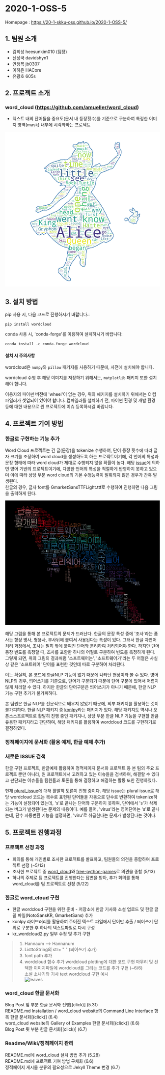 # 2020-1-OSS-5
Homepage : https://20-1-skku-oss.github.io/2020-1-OSS-5/
## 1. 팀원 소개
- 김희성 heesunkim010 (팀장)
- 신성국 davidshyn1
- 안정복 jb0307
- 이하은 HACore
- 유광호 605s

## 2. 프로젝트 소개
### word_cloud (https://github.com/amueller/word_cloud)

- 텍스트 내의 단어들을 중요도(문서 내 등장횟수)를 기준으로 구분하여 특정한 이미지 영역(mask) 내부에 시각화하는 프로젝트

![example][example]

## 3. 설치 방법

pip 사용 시, 다음 코드로 진행하시기 바랍니다.:

    pip install wordcloud

conda 사용 시, 'conda-forge'를 이용하여 설치하시기 바랍니다:

    conda install -c conda-forge wordcloud

#### 설치 시 주의사항

wordcloud은 `numpy`와 `pillow` 패키지를 사용하기 때문에, 사전에 설치해야 합니다.

wordcloud 수행 후 해당 이미지를 저장하기 위해서는, `matplotlib` 패키지 또한 설치해야 합니다.

이용자의 파이썬 버전에 'wheel'이 없는 경우, 위의 해키지를 설치하기 위해서는 C 컴파일러가 셋업되어 있어야 합니다.
컴파일러를 설치하기 전, 파이썬 환경 및 개발 환경 등에 대한 내용으로 원 프로젝트에 이슈 등록하시길 바랍니다. 

## 4. 프로젝트 기여 방법
### 한글로 구현하는 기능 추가

Word Cloud 프로젝트는 긴 글(문장)을 tokenize 수행하여, 단어 등장 횟수에 따라 글자 크기를 조정하여 word cloud를 생성하도록 하는 프로젝트이기에,
각 언어의 특성과 문장 형태에 따라 word cloud가 제대로 수행되지 않을 확률이 높다.
해당 [issue][issue1]에 의하면 영어 기반의 프로젝트이기에,
다양한 언어의 특성을 적절하게 반영하지 못하고 있으며 이에 따라 상당 부분 word cloud의 기본 수행능력이 발휘되지 않은 경우가 간혹 발생된다.<br>
한글의 경우, 글자 font를 GmarketSansTTFLight.ttf로 수행하여 진행하면 다음 그림을 출력하게 된다.

![example2][example2] 


해당 그림을 통해 본 프로젝트의 문제가 드러난다.
한글의 문장 특성 중에 '조사'라는 품사는 항상 명사, 형용사, 부사뒤에 붙여서 사용된다는 특성이 있다.
그래서 한글 자연어처리 과정에서, 조사는 필히 앞에 붙여진 단어와 분리하여 처리되어야 한다.
하지만 단어 등장 빈도를 측정할 때, 조사를 포함한 하나의 어절로 구분하여 빈도를 측정하게 된다.
그렇게 되면, 위의 그림의 결과처럼 '소프트웨어는', '소프트웨어가'라는 두 어절은 사실상 같은 '소프트웨어' 단어를 표현한 것인데
따로 구분하여 처리된다.

이는 확실히, 본 코드에 한글NLP 기능이 없기 때문에 나타난 현상이라 볼 수 있다.
영어 NLP의 경우, 띄어쓰기를 기준으로, 단어가 구분되기 때문에 단어 구분에 있어서 어렵지 않게 처리할 수 있다.
하지만 한글의 단어구분은 띄어쓰기가 아니기 때문에, 한글 NLP 기능 구현 추가가 불가피하다.

본 팀원은 한글 NLP를 전문적으로 배우지 않았기 때문에, 외부 패키지를 활용하는 것이 불가피하다.
한글 NLP 패키지 중 [konlpy][konlpy]라는 패키지가 있다.
해당 패키지도 역시나 오픈소스프로젝트로 활발히 진행 중인 패키지나, 상당 부분 한글 NLP 기능을 구현할 만큼 유용한 패키지라고 판단하여,
해당 패키지를 활용하여 wordcloud 코드를 구현하기로 결정하였다.

### 정적페이지에 문서화 (활용 예제, 한글 예제 추가)



### 새로운 ISSUE 검색

한글 구현 프로젝트, 한글예제 활용하여 정적페이지 문서화 프로젝트 등 본 팀의 주요 프로젝트 뿐만 아니라, 원 프로젝트에서 고려하고 있는 이슈들을 검색하여, 해결할 수 있다고 판단되는 이슈들을 팀원들과 토론을 통해 결정하고 해결하는 활동 또한 진행하였다.

현재 [plural_issue][issue2]에 대해 활발히 토론이 진행 중이다.
해당 issue는 plural issue로 해당 wordcloud 코드는 복수로 표현된 단어들을 자동으로 단수로 변환하여 tokenize하는 기능이 설정되어 있는데,
's'로 끝나는 단어와 구분하지 못하여, 단어에서 's'가 삭제되는 버그가 발생된다는 문제의 내용이다.
예를 들어, 'virus'라는 영어단어는 's'로 끝나는데, 단수 자동변환 기능을 설정하면, 'viru'로 취급한다는 문제가 발생된다는 것이다.

## 5. 프로젝트 진행과정
### 프로젝트 선정 과정
  * 회의를 통해 개인별로 조사한 프로젝트를 발표하고, 팀원들의 의견을 종합하여 프로젝트 선정 (~5/13)
  * 조사한 프로젝트 중 [word_cloud][word_cloud]와 [free-python-games][free-python-games]로 의견을 종합 (5/13)
  * 하나의 주제로 팀 프로젝트를 진행한다는 답변을 받아, 추가 회의를 통해 word_cloud를 팀 프로젝트로 선정 (5/22)
### 한글로 word_cloud 구현
  * 한글 wordcloud 구현을 위한 준비 - 저장소에 한글 기사와 소설 업로드 및 한글 글꼴 파일(NotoSansKR, GmarketSans) 추가<br>
  * konlpy 라이브러리를 활용하여 주어진 텍스트 파일에서 단어만 추출 / 띄어쓰기 단위로 구분한 후 하나의 텍스트파일로 다시 구성<br>
  * kr_wordcloud2.py 일부 수정 및 추가 구현<br>
> 1. Hannaum --> Hannanum<br>
> 2. ListtoString의 str= " " (띄어쓰기 추가)<br>
> 3. font path 추가<br>
> 4. wordcloud 함수 추가
wordcloud plotting에 대한 코드 구현 마무리 및 선택한 이미지파일에 wordcloud를 그리는 코드를 추가 구현 (~6/6)<br>
소설 소나기와 기사 text wordcloud 구현 예시<br>
![leaves][leaves]
### word_cloud 한글 문서화
Blog Post 앞 부분 한글 문서화 진행[(click)] (5.31)<br>
README.md Installation / word_cloud website의 Command Line Interface 항목 한글 문서화[(click)] (6.4)<br>
word_cloud website의 Gallery of Examples 한글 문서화[(click)] (6.6)<br>
Blog Post 뒷 부분 한글 문서화[(click)] (6.7)
### Readme/Wiki/정적페이지 관리
README.md에 word_cloud 설치 방법 추가 (5.28)<br>
README.md에 프로젝트 기여 방법 구체화 (6.6)<br>
정적페이지 게시물 분류의 필요성으로 Jekyll Theme 변경 (6.7)

[example]: https://github.com/amueller/word_cloud/blob/master/examples/alice.png
[issue1]: https://github.com/amueller/word_cloud/issues/238
[example2]: https://github.com/davidshyn1/davidshyn1.github.io/blob/master/assets/img/word_cloud%ED%95%9C%EA%B8%80%EB%B2%84%EC%A0%84.png
[issue2]: https://github.com/20-1-SKKU-OSS/2020-1-OSS-5/issues/2
[konlpy]: https://github.com/konlpy/konlpy
[word_cloud]: https://github.com/amueller/word_cloud
[free-python-games]: https://github.com/grantjenks/free-python-games
[leaves]: https://github.com/jb0307/2020-1-OSS-5/blob/master/word_cloud/kor_text/image/%EB%82%98%EB%AD%87%EC%9E%8E%EB%B9%84%EA%B5%90.jpg
